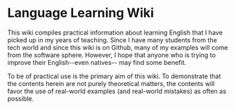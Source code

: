 # Language Learning Wiki

This wiki compiles practical information about learning English that I have picked up in my years of teaching. Since I have many students from the tech world and since this wiki is on Github, many of my examples will come from the software sphere. However, I hope that anyone who is trying to improve their English--even natives-- may find some benefit. 

To be of practical use is the primary aim of this wiki. To demonstrate that the contents herein are not purely theoretical matters, the contents will favor the use of real-world examples (and real-world mistakes) as often as possible.

